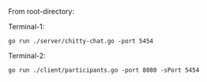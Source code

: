 From root-directory:

Terminal-1: 

    go run ./server/chitty-chat.go -port 5454

Terminal-2: 

    go run ./client/participants.go -port 8080 -sPort 5454